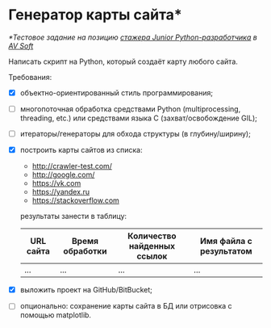# Генератор карты сайта*

_*Тестовое задание на позицию [стажера Junior Python-разработчика](https://cv.hexlet.io/vacancies/444) в [AV Soft](https://avsw.ru/)_

Написать скрипт на Python, который создаёт карту любого сайта.

Требования:

- [x] объектно-ориентированный стиль программирования;
- [ ] многопоточная обработка средствами Python (multiprocessing, threading, etc.) или средствами языка С (захват/освобождение GIL);
- [ ] итераторы/генераторы для обхода структуры (в глубину/ширину);
- [x] построить карты сайтов из списка:
    - http://crawler-test.com/
    - http://google.com/
    - https://vk.com
    - https://yandex.ru
    - https://stackoverflow.com

    результаты занести в таблицу:
    
    | URL сайта | Время обработки | Количество найденных ссылок | Имя файла с результатом |
    | --- | --- | --- | --- |
    | ... | ... | ... | ... |

- [x] выложить проект на GitHub/BitBucket;
- [ ] опционально: сохранение карты сайта в БД или отрисовка с помощью matplotlib.

